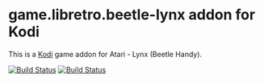 # game.libretro.beetle-lynx addon for Kodi

This is a [Kodi](http://kodi.tv) game addon for Atari - Lynx (Beetle Handy).

[![Build Status](https://travis-ci.org/kodi-game/game.libretro.beetle-lynx.svg?branch=master)](https://travis-ci.org/kodi-game/game.libretro.beetle-lynx)
[![Build Status](https://ci.appveyor.com/api/projects/status/github/kodi-game/game.libretro.beetle-lynx?svg=true)](https://ci.appveyor.com/project/kodi-game/game-libretro-beetle-lynx)
